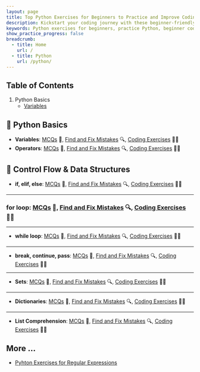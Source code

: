```yaml
---
layout: page
title: Top Python Exercises for Beginners to Practice and Improve Coding Skills
description: Kickstart your coding journey with these beginner-friendly Python exercises. Practice Python with real examples and coding challenges designed to boost your programming confidence.
keywords: Python exercises for beginners, practice Python, beginner coding exercises, Python coding challenges, learn Python basics
show_practice_progress: false
breadcrumb:
  - title: Home
    url: /
  - title: Python
    url: /python/
---
```


## Table of Contents

1. Python Basics
   - [Variables](#-variables) 


## 📅 Python Basics

- **Variables**: [MCQs](../docs/variables/practice-and-progress/mcqs-variables.md) 📝, [Find and Fix Mistakes](../docs/variables/practice-and-progress/find-fix-mistakes-variables.md) 🔍, [Coding Exercises](../docs/variables/practice-and-progress/exercises-variables.md) 🏋️‍♂️
- **Operators**: [MCQs](../docs/operators/practice-and-progress/mcqs-operators.md) 📝, [Find and Fix Mistakes](../docs/operators/practice-and-progress/find-fix-mistakes-operators.md) 🔍, [Coding Exercises](../docs/operators/practice-and-progress/exercises-operators.md) 🏋️‍♂️

## 📅 Control Flow & Data Structures

- **if, elif, else**: [MCQs](#) 📝, [Find and Fix Mistakes](#) 🔍, [Coding Exercises](../exercises/python-exercises-if-elif-else.md) 🏋️‍♂️

---

### **for loop**: [MCQs](#) 📝, [Find and Fix Mistakes](#) 🔍, [Coding Exercises](#) 🏋️‍♂️
  
---

- **while loop**: [MCQs](#) 📝, [Find and Fix Mistakes](#) 🔍, [Coding Exercises](../exercises/python-exercises-loops.md) 🏋️‍♂️

---

- **break, continue, pass**: [MCQs](#) 📝, [Find and Fix Mistakes](#) 🔍, [Coding Exercises](../exercises/python-exercises-loop-control.md) 🏋️‍♂️

---

- **Sets**: [MCQs](#) 📝, [Find and Fix Mistakes](#) 🔍, [Coding Exercises](#) 🏋️‍♂️

---

- **Dictionaries**: [MCQs](#) 📝, [Find and Fix Mistakes](#) 🔍, [Coding Exercises](#) 🏋️‍♂️

---

- **List Comprehension**: [MCQs](#) 📝, [Find and Fix Mistakes](#) 🔍, [Coding Exercises](#) 🏋️‍♂️


## More ...
- [Pyhton Exercises for Regular Expressions](regular-expressions-python.md)

<script async src="https://pagead2.googlesyndication.com/pagead/js/adsbygoogle.js?client=ca-pub-1602443888929206"
     crossorigin="anonymous"></script>
<ins class="adsbygoogle"
     style="display:block"
     data-ad-format="autorelaxed"
     data-ad-client="ca-pub-1602443888929206"
     data-ad-slot="7879511511"></ins>
<script>
     (adsbygoogle = window.adsbygoogle || []).push({});
</script>